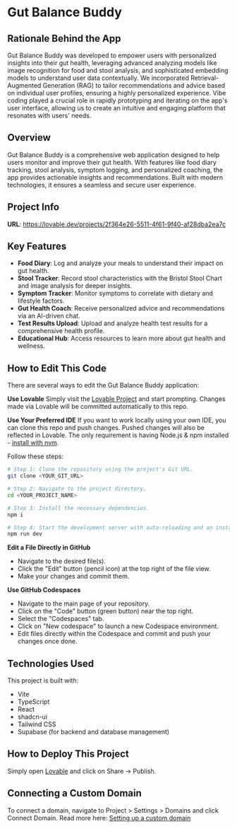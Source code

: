 # Gut Balance Buddy

## Rationale Behind the App
Gut Balance Buddy was developed to empower users with personalized insights into their gut health, leveraging advanced analyzing models like image recognition for food and stool analysis, and sophisticated embedding models to understand user data contextually. We incorporated Retrieval-Augmented Generation (RAG) to tailor recommendations and advice based on individual user profiles, ensuring a highly personalized experience. Vibe coding played a crucial role in rapidly prototyping and iterating on the app's user interface, allowing us to create an intuitive and engaging platform that resonates with users' needs.

## Overview
Gut Balance Buddy is a comprehensive web application designed to help users monitor and improve their gut health. With features like food diary tracking, stool analysis, symptom logging, and personalized coaching, the app provides actionable insights and recommendations. Built with modern technologies, it ensures a seamless and secure user experience.

## Project Info
**URL**: https://lovable.dev/projects/2f364e26-5511-4f61-9f40-af28dba2ea7c

## Key Features
- **Food Diary**: Log and analyze your meals to understand their impact on gut health.
- **Stool Tracker**: Record stool characteristics with the Bristol Stool Chart and image analysis for deeper insights.
- **Symptom Tracker**: Monitor symptoms to correlate with dietary and lifestyle factors.
- **Gut Health Coach**: Receive personalized advice and recommendations via an AI-driven chat.
- **Test Results Upload**: Upload and analyze health test results for a comprehensive health profile.
- **Educational Hub**: Access resources to learn more about gut health and wellness.

## How to Edit This Code
There are several ways to edit the Gut Balance Buddy application:

**Use Lovable**
Simply visit the [Lovable Project](https://lovable.dev/projects/2f364e26-5511-4f61-9f40-af28dba2ea7c) and start prompting. Changes made via Lovable will be committed automatically to this repo.

**Use Your Preferred IDE**
If you want to work locally using your own IDE, you can clone this repo and push changes. Pushed changes will also be reflected in Lovable. The only requirement is having Node.js & npm installed - [install with nvm](https://github.com/nvm-sh/nvm#installing-and-updating).

Follow these steps:
```sh
# Step 1: Clone the repository using the project's Git URL.
git clone <YOUR_GIT_URL>

# Step 2: Navigate to the project directory.
cd <YOUR_PROJECT_NAME>

# Step 3: Install the necessary dependencies.
npm i

# Step 4: Start the development server with auto-reloading and an instant preview.
npm run dev
```

**Edit a File Directly in GitHub**
- Navigate to the desired file(s).
- Click the "Edit" button (pencil icon) at the top right of the file view.
- Make your changes and commit them.

**Use GitHub Codespaces**
- Navigate to the main page of your repository.
- Click on the "Code" button (green button) near the top right.
- Select the "Codespaces" tab.
- Click on "New codespace" to launch a new Codespace environment.
- Edit files directly within the Codespace and commit and push your changes once done.

## Technologies Used
This project is built with:
- Vite
- TypeScript
- React
- shadcn-ui
- Tailwind CSS
- Supabase (for backend and database management)

## How to Deploy This Project
Simply open [Lovable](https://lovable.dev/projects/2f364e26-5511-4f61-9f40-af28dba2ea7c) and click on Share -> Publish.

## Connecting a Custom Domain
To connect a domain, navigate to Project > Settings > Domains and click Connect Domain. Read more here: [Setting up a custom domain](https://docs.lovable.dev/tips-tricks/custom-domain#step-by-step-guide)
